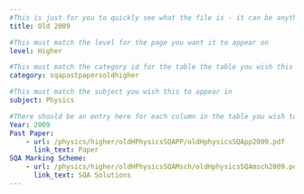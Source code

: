 ```yaml
---
#This is just for you to quickly see what the file is - it can be anything you want
title: Old 2009

#This must match the level for the page you want it to appear on
level: Higher

#This must match the category id for the table the table you wish this to appear in
category: sqapastpapersoldhigher

#This must match the subject you wish this to appear in
subject: Physics

#There should be an entry here for each column in the table you wish to populate:
Year: 2009
Past Paper:
    - url: /physics/higher/oldHPhysicsSQAPP/oldHphysicsSQApp2009.pdf
      link_text: Paper
SQA Marking Scheme:
    - url: /physics/higher/oldHPhysicsSQAMsch/oldHphysicsSQAmsch2009.pdf
      link_text: SQA Solutions
---
```


